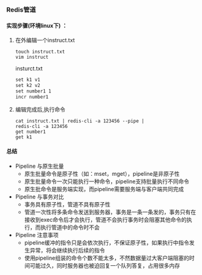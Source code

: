 ### Redis管道

#### 实现步骤(环境linux下) ：
1. 在外编辑一个instruct.txt 
    ``` shell
    touch instruct.txt
    vim instruct
    ```
    insturct.txt
    ``` txt
    set k1 v1
    set k2 v2
    set number1 1
    incr number1
    ```

2. 编辑完成后,执行命令
    ``` shell
    cat instruct.txt | redis-cli -a 123456 --pipe |
    redis-cli -a 123456
    get number1
    get k1

    ```
#### 总结
- Pipeline 与原生批量
    - 原生批量命令是原子性（如：mset，mget），pipeline是非原子性
    - 原生批量命令一次只能执行一种命令，pipeline支持批量执行不同命令
    - 原生批命令是服务端实现，而pipeline需要服务端与客户端共同完成
- Pipeline 与事务对比
    - 事务具有原子性，管道不具有原子性
    - 管道一次性将多条命令发送到服务器，事务是一条一条发的，事务只有在接收到exec命令后才会执行，管道不会执行事务时会阻塞其他命令的执行，而执行管道中的命令时不会
- Pipeline 注意事项
    - pipeline缓冲的指令只是会依次执行，不保证原子性，如果执行中指令发生异常，将会继续执行后续的指令
    - 使用pipeline组装的命令个数不能太多，不然数据量过大客户端阻塞的时间可能过久，同时服务器也被迫回复一个队列答复，占用很多内存




